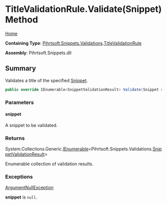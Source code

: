<a name="_top"></a>

# TitleValidationRule\.Validate\(Snippet\) Method

[Home](../../../../../README.md#_top)

**Containing Type**: [Pihrtsoft.Snippets.Validations](../../README.md#_top)\.[TitleValidationRule](../README.md#_top)

**Assembly**: Pihrtsoft\.Snippets\.dll

## Summary

Validates a title of the specified [Snippet](../../../Snippet/README.md#_top)\.

```csharp
public override IEnumerable<SnippetValidationResult> Validate(Snippet snippet)
```

### Parameters

#### snippet

A snippet to be validated\.

### Returns

System\.Collections\.Generic\.[IEnumerable](https://docs.microsoft.com/en-us/dotnet/api/system.collections.generic.ienumerable-1)\<Pihrtsoft\.Snippets\.Validations\.[SnippetValidationResult](../../SnippetValidationResult/README.md#_top)>

Enumerable collection of validation results\.

### Exceptions

[ArgumentNullException](https://docs.microsoft.com/en-us/dotnet/api/system.argumentnullexception)

**snippet** is `null`\.

